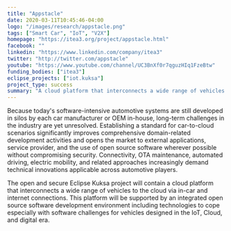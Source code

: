 ```yaml
---
title: "Appstacle"
date: 2020-03-11T10:45:46-04:00
logo: "/images/research/appstacle.png"
tags: ["Smart Car", "IoT", "V2X"]
homepage: "https://itea3.org/project/appstacle.html"
facebook: ""
linkedin: "https://www.linkedin.com/company/itea3"
twitter: "http://twitter.com/appstacle"
youtube: "https://www.youtube.com/channel/UC3BnXf0r7qguzHIq1FzeBtw"
funding_bodies: ["itea3"]
eclipse_projects: ["iot.kuksa"]
project_type: success
summary: "A cloud platform that interconnects a wide range of vehicles to the cloud via in-car and internet connections."
---
```

Because today's software-intensive automotive systems are still developed in silos by each car manufacturer or OEM in-house, long-term challenges in the industry are yet unresolved. Establishing a standard for car-to-cloud scenarios significantly improves comprehensive domain-related development activities and opens the market to external applications, service provider, and the use of open source software wherever possible without compromising security. Connectivity, OTA maintenance, automated driving, electric mobility, and related approaches increasingly demand technical innovations applicable across automotive players.

The open and secure Eclipse Kuksa project will contain a cloud platform that interconnects a wide range of vehicles to the cloud via in-car and internet connections. This platform will be supported by an integrated open source software development environment including technologies to cope especially with software challenges for vehicles designed in the IoT, Cloud, and digital era.
